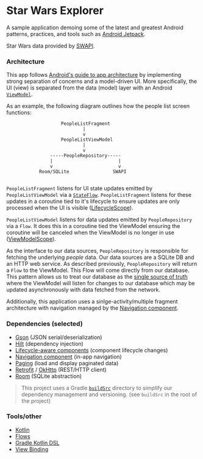 Star Wars Explorer
===

A sample application demoing some of the latest and greatest Android patterns, practices, and tools such as [Android Jetpack](https://developer.android.com/jetpack).

Star Wars data provided by [SWAPI](https://www.swapi.tech/).

### Architecture

This app follows [Android's guide to app architecture](https://developer.android.com/jetpack/guide) by implementing strong separation of concerns and a model-driven UI.
More specifically, the UI (view) is separated from the data (model) layer with an Android [`ViewModel`](https://developer.android.com/topic/libraries/architecture/viewmodel).

As an example, the following diagram outlines how the people list screen functions:

```
                    PeopleListFragment
                            |
                            v
                    PeopleListViewModel
                            |
                            v
                -----PeopleRepository-----
                |                        |
                v                        v
            Room/SQLite                SWAPI
                            
```

`PeopleListFragment` listens for UI state updates emitted by `PeopleListViewModel` via a [`StateFlow`](https://developer.android.com/kotlin/flow/stateflow-and-sharedflow).
`PeopleListFragment` listens for these updates in a coroutine tied to it's lifecycle to ensure updates are only processed when the UI is visible ([LifecycleScope](https://developer.android.com/topic/libraries/architecture/coroutines#lifecyclescope)).

`PeopleListViewModel` listens for data updates emitted by `PeopleRepository` via a `Flow`.
It does this in a coroutine tied the ViewModel ensuring the coroutine will be canceled when the ViewModel is no longer in use ([ViewModelScope](https://developer.android.com/topic/libraries/architecture/coroutines#viewmodelscope)).

As the interface to our data sources, `PeopleRepository` is responsible for fetching the underlying *people* data.
Our data sources are a SQLite DB and an HTTP web service. As described previously, `PeopleRepository` will return a `Flow` to the ViewModel.
This Flow will come directly from our database.
This pattern allows us to treat our database as the [single source of truth](https://developer.android.com/jetpack/guide#truth) where the ViewModel will listen for changes to our database which may be updated asynchronously with data fetched from the network. 

Additionally, this application uses a sinlge-activity/multiple fragment architecture with navigation managed by the [Navigation component](https://developer.android.com/guide/navigation).

### Dependencies (selected)

- [Gson](https://github.com/google/gson) (JSON serial/deserialization)
- [Hilt](https://developer.android.com/training/dependency-injection/hilt-android) (dependency injection)
- [Lifecycle-aware components](https://developer.android.com/topic/libraries/architecture/lifecycle) (component lifecycle changes)
- [Navigation component](https://developer.android.com/guide/navigation) (in-app navigation)
- [Paging](https://developer.android.com/topic/libraries/architecture/paging/v3-overview) (load and display paginated data)
- [Retrofit](https://square.github.io/retrofit/) / [OkHttp](https://square.github.io/okhttp/) (REST/HTTP client)
- [Room](https://developer.android.com/training/data-storage/room) (SQLite abstraction)

> This project uses a Gradle [`buildSrc`](https://docs.gradle.org/current/userguide/organizing_gradle_projects.html#sec:build_sources) directory to simplify our dependency management and versioning.
(see `buildSrc` in the root of the project)

### Tools/other

- [Kotlin](https://kotlinlang.org/)
- [Flows](https://developer.android.com/kotlin/flow)
- [Gradle Kotlin DSL](https://gradle.org/kotlin/)
- [View Binding](https://developer.android.com/topic/libraries/view-binding)
